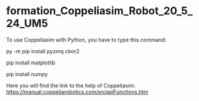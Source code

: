 # formation_Coppeliasim_Robot_20_5_24_UM5


To use Coppeliasim with Python, you have to type this command:
 
 
 py -m pip install pyzmq cbor2

 pip install matplotlib

 pip install numpy


Here you will find the link to the help of Coppeliasim: 
https://manual.coppeliarobotics.com/en/apiFunctions.htm
